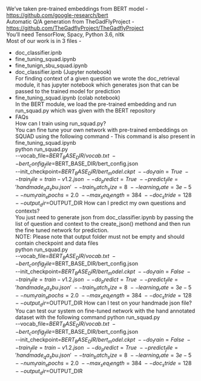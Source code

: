 We’ve taken pre-trained embeddings from BERT model - https://github.com/google-research/bert           
Automatic Q/A generation from TheGadFlyProject - https://github.com/TheGadflyProject/TheGadflyProject                 
You’ll need TensorFlow, Spacy, Python 3.6, nltk           
Most of our work is in 3 files - 
- doc_classifier.ipnb
- fine_tuning_squad.ipynb
- fine_tunign_sbu_squad.ipynb
- doc_classifier.ipnb (Jupyter notebook)                           
  For finding context of a given question we wrote the doc_retrieval module, it has jupyter notebook which generates json that            can be passed to the trained model for prediction
- fine_tuning_squad.ipynb (colab notebook)                                                          
In the BERT module, we load the pre-trained embedding and run run_squad.py which was given with the BERT repository     
- FAQs                         
How can I train using run_squad.py?                      
You can fine tune your own network with pre-trained embeddings on SQUAD using the following command - 
This command is also present in fine_tuning_squad.ipynb                   
python run_squad.py \
  --vocab_file=$BERT_BASE_DIR/vocab.txt \
  --bert_config_file=$BERT_BASE_DIR/bert_config.json \
  --init_checkpoint=$BERT_BASE_DIR/bert_model.ckpt \
  --do_train=True \
  --train_file=train-v1.2.json \
  --do_predict=True \
  --predict_file='handmade_qa_sbu.json' \
  --train_batch_size=8 \
  --learning_rate=3e-5 \
  --num_train_epochs=2.0 \
  --max_seq_length=384 \
  --doc_stride=128 \
  --output_dir=$OUTPUT_DIR 
How can I predict my own questions and contexts?   
You just need to generate json from doc_classifier.ipynb by passing the list of question and context to the create_json() methond and then run the fine tuned network for prediction.            
NOTE: Please note that output folder must not be empty and should contain checkpoint and data files           
python run_squad.py \
  --vocab_file=$BERT_BASE_DIR/vocab.txt \
  --bert_config_file=$BERT_BASE_DIR/bert_config.json \
  --init_checkpoint=$BERT_BASE_DIR/bert_model.ckpt \
  --do_train=False \
  --train_file=train-v1.2.json \
  --do_predict=True \
  --predict_file='handmade_qa_sbu.json' \
  --train_batch_size=8 \
  --learning_rate=3e-5 \
  --num_train_epochs=2.0 \
  --max_seq_length=384 \
  --doc_stride=128 \
  --output_dir=$OUTPUT_DIR 
How can I test on your handmade json file?  
You can test our system on fine-tuned network with the hand annotated dataset with the following command
python run_squad.py \
  --vocab_file=$BERT_BASE_DIR/vocab.txt \
  --bert_config_file=$BERT_BASE_DIR/bert_config.json \
  --init_checkpoint=$BERT_BASE_DIR/bert_model.ckpt \
  --do_train=False \
  --train_file=train-v1.2.json \
  --do_predict=True \
  --predict_file='handmade_qa_sbu.json' \
  --train_batch_size=8 \
  --learning_rate=3e-5 \
  --num_train_epochs=2.0 \
  --max_seq_length=384 \
  --doc_stride=128 \
  --output_dir=$OUTPUT_DIR 


